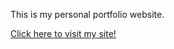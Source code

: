 This is my personal portfolio website.

[Click here to visit my site!](https://maegiko.github.io/my-portfolio/)
